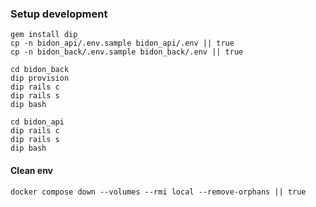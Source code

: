 ### Setup development

```shell
gem install dip
cp -n bidon_api/.env.sample bidon_api/.env || true
cp -n bidon_back/.env.sample bidon_back/.env || true

cd bidon_back
dip provision
dip rails c
dip rails s
dip bash

cd bidon_api
dip rails c
dip rails s
dip bash
```
#### Clean env
```shell
docker compose down --volumes --rmi local --remove-orphans || true
```
